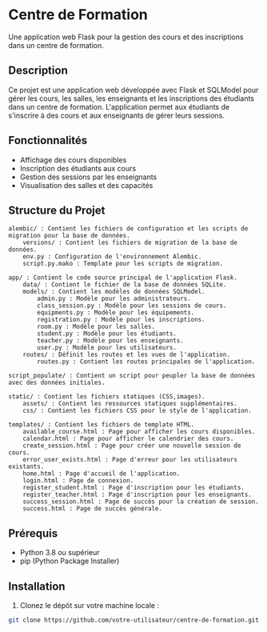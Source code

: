 # Centre de Formation

Une application web Flask pour la gestion des cours et des inscriptions dans un centre de formation.

## Description

Ce projet est une application web développée avec Flask et SQLModel pour gérer les cours, les salles, les enseignants et les inscriptions des étudiants dans un centre de formation. L'application permet aux étudiants de s'inscrire à des cours et aux enseignants de gérer leurs sessions.

## Fonctionnalités

- Affichage des cours disponibles
- Inscription des étudiants aux cours
- Gestion des sessions par les enseignants
- Visualisation des salles et des capacités

## Structure du Projet

    alembic/ : Contient les fichiers de configuration et les scripts de migration pour la base de données.
        versions/ : Contient les fichiers de migration de la base de données.
        env.py : Configuration de l'environnement Alembic.
        script.py.mako : Template pour les scripts de migration.

    app/ : Contient le code source principal de l'application Flask.
        data/ : Contient le fichier de la base de données SQLite.
        models/ : Contient les modèles de données SQLModel.
            admin.py : Modèle pour les administrateurs.
            class_session.py : Modèle pour les sessions de cours.
            equipments.py : Modèle pour les équipements.
            registration.py : Modèle pour les inscriptions.
            room.py : Modèle pour les salles.
            student.py : Modèle pour les étudiants.
            teacher.py : Modèle pour les enseignants.
            user.py : Modèle pour les utilisateurs.
        routes/ : Définit les routes et les vues de l'application.
            routes.py : Contient les routes principales de l'application.

    script_populate/ : Contient un script pour peupler la base de données avec des données initiales.

    static/ : Contient les fichiers statiques (CSS,images).
        assets/ : Contient les ressources statiques supplémentaires.
        css/ : Contient les fichiers CSS pour le style de l'application.

    templates/ : Contient les fichiers de template HTML.
        available_course.html : Page pour afficher les cours disponibles.
        calendar.html : Page pour afficher le calendrier des cours.
        create_session.html : Page pour créer une nouvelle session de cours.
        error_user_exists.html : Page d'erreur pour les utilisateurs existants.
        home.html : Page d'accueil de l'application.
        login.html : Page de connexion.
        register_student.html : Page d'inscription pour les étudiants.
        register_teacher.html : Page d'inscription pour les enseignants.
        success_session.html : Page de succès pour la création de session.
        success.html : Page de succès générale.


## Prérequis

- Python 3.8 ou supérieur
- pip (Python Package Installer)

## Installation

1. Clonez le dépôt sur votre machine locale :

```bash
git clone https://github.com/votre-utilisateur/centre-de-formation.git

